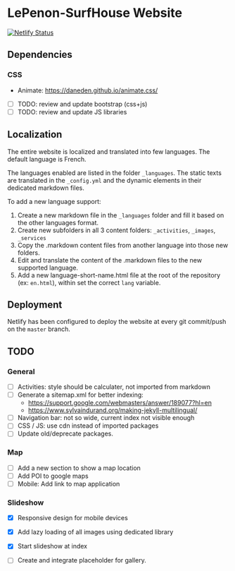 # LePenon-SurfHouse Website

[![Netlify Status](https://api.netlify.com/api/v1/badges/b82dcde1-3fc8-471f-8352-227a06973b05/deploy-status)](https://app.netlify.com/sites/lepenon-surfhouse/deploys)

## Dependencies

### CSS

- Animate: https://daneden.github.io/animate.css/
- [ ] TODO: review and update bootstrap (css+js)
- [ ] TODO: review and update JS libraries

## Localization

The entire website is localized and translated into few languages.
The default language is French.

The languages enabled are listed in the folder `_languages`. The static texts are translated in the `_config.yml` and the dynamic elements in their dedicated markdown files.

To add a new language support:
1. Create a new markdown file in the `_languages` folder and fill it based on the other languages format.
2. Create new subfolders in all 3 content folders: `_activities`, `_images`, `_services`
3. Copy the .markdown content files from another language into those new folders.
4. Edit and translate the content of the .markdown files to the new supported language.
5. Add a new language-short-name.html file at the root of the repository (ex: `en.html`), within set the correct `lang` variable.

## Deployment

Netlify has been configured to deploy the website at every git commit/push on the `master` branch.

## TODO

### General
- [ ] Activities: style should be calculater, not imported from markdown
- [ ] Generate a sitemap.xml for better indexing:
	- https://support.google.com/webmasters/answer/189077?hl=en
	- https://www.sylvaindurand.org/making-jekyll-multilingual/
- [ ] Navigation bar: not so wide, current index not visible enough
- [ ] CSS / JS: use cdn instead of imported packages
- [ ] Update old/deprecate packages.

### Map
- [ ] Add a new section to show a map location
- [ ] Add POI to google maps
- [ ] Mobile: Add link to map application

### Slideshow
- [x] Responsive design for mobile devices
- [x] Add lazy loading of all images using dedicated library
- [x] Start slideshow at index
- [ ] Create and integrate placeholder for gallery.

